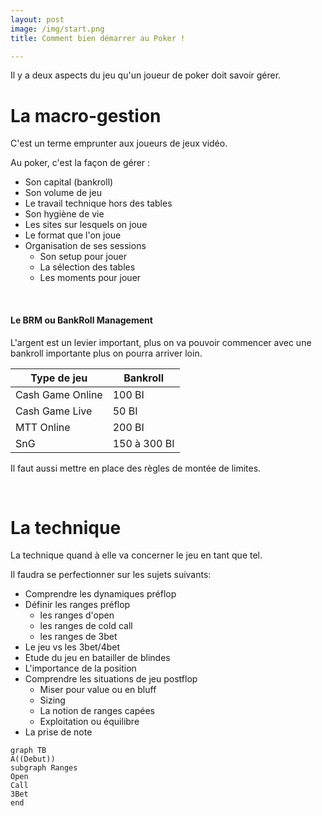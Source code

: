 ```yaml
---
layout: post
image: /img/start.png
title: Comment bien démarrer au Poker !

---
```


Il y a deux aspects du jeu qu'un joueur de poker doit savoir gérer.

# La macro-gestion

C'est un terme emprunter aux joueurs de jeux vidéo.

Au poker, c'est la façon de gérer :
- Son capital (bankroll)
- Son volume de jeu
- Le travail technique hors des tables
- Son hygiène de vie
- Les sites sur lesquels on joue
- Le format que l'on joue
- Organisation de ses sessions
	- Son setup pour jouer
	- La sélection des tables
	- Les moments pour jouer

&nbsp;
#### Le BRM ou BankRoll Management

L'argent est un levier important, plus on va pouvoir commencer avec une bankroll importante plus on pourra arriver loin.

Type de jeu|Bankroll
-|-
Cash Game Online|100 BI
Cash Game Live|50 BI
MTT Online|200 BI
SnG|150 à 300 BI

Il faut aussi mettre en place des règles de montée de limites.

&nbsp;
# La technique

La technique quand à elle va concerner le jeu en tant que tel.

Il faudra se perfectionner sur les sujets suivants:

- Comprendre les dynamiques préflop
- Définir les ranges préflop
	- les ranges d'open
	- les ranges de cold call
	- les ranges de 3bet
- Le jeu vs les 3bet/4bet
- Etude du jeu en batailler de blindes
- L'importance de la position
- Comprendre les situations de jeu postflop
	- Miser pour value ou en bluff
	- Sizing
	- La notion de ranges capées
	- Exploitation ou équilibre
- La prise de note

```mermaid
graph TB
A((Debut))
subgraph Ranges
Open
Call
3Bet
end
```

<!--stackedit_data:
eyJoaXN0b3J5IjpbMTk4MzY2MDE1NywtOTM5MjU0NjUwLDU0MT
g4NTcwLDEzNDQ4Mzk4MywxODgxNjAzMTY5LDE3OTAyNzkzMTYs
MTc5MDI3OTMxNiwxNDE1Mzg3NjIsLTk5OTY5MTU2NywtODUxOT
Y0OTI0LC0xNTk0OTc1MzA1LC0xNjQ3ODUzNjIzLDEzNTgwMTQ4
ODIsLTIwODg3NDY2MTJdfQ==
-->